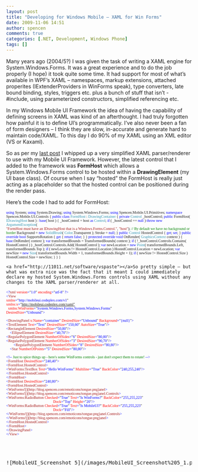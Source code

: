 ```yaml
---
layout: post
title: "Developing for Windows Mobile – XAML for Win Forms"
date: 2009-11-06 14:51
author: spencen
comments: true
categories: [.NET, Development, Windows Phone]
tags: []
---
```



Many years ago (2004/5?) I was given the task of writing a XAML engine for System.Windows.Forms. It was a great experience and to do the job properly (I hope) it took quite some time. It had support for most of what’s available in WPF’s XAML – namespaces, markup extensions, attached properites (IExtenderProviders in WinForms speak), type converters, late bound binding, styles, triggers etc. plus a bunch of stuff that isn’t - #include, using parameterized constructors, simplified referencing etc.
  

In my Windows Mobile UI Framework the idea of having the capability of defining screens in XAML was kind of an afterthought. I had truly forgotten how painful it is to define UI’s programmatically. I’ve also never been a fan of form designers – I think they are slow, in-accurate and generate hard to maintain code/XAML. To this day I do 90% of my XAML using an XML editor (VS or Kaxaml).
  

So as per my [last post](http://blog.spencen.com/2009/10/27/developing-for-windows-mobile-ndash-mobile-xaml.aspx) I whipped up a very simplified XAML parser/renderer to use with my Mobile UI Framework. However, the latest control that I added to the framework was **FormHost** which allows a System.Windows.Forms control to be hosted within a **DrawingElement** (my UI base class). Of course when I say “hosted” the FormHost is really just acting as a placeholder so that the hosted control can be positioned during the render pass.
  

Here’s the code I had to add for FormHost:
  

<font size="1"><font face="Verdana"><span style="color: blue">using </span>System;
<span style="color: blue">using </span>System.Drawing;
<span style="color: blue">using </span>System.Windows.Forms;
<span style="color: blue">using </span>Spencen.Mobile.UI.Primitives;
<span style="color: blue">namespace </span>Spencen.Mobile.UI.Controls
{
<span style="color: blue">public class </span><span style="color: #2b91af">FormHost </span>: </font></font><font size="1"><font face="Verdana"><span style="color: #2b91af">DrawingContainer
</span>{
<span style="color: blue">private </span><span style="color: #2b91af">Control </span>_hostControl;
<span style="color: blue">public </span>FormHost( <span style="color: #2b91af">IDrawingHost </span>host ) : <span style="color: blue">base</span>( host )
{
_hostControl = host <span style="color: blue">as </span><span style="color: #2b91af">Control</span>;
<span style="color: blue">if </span>( _hostControl == <span style="color: blue">null </span>)
<span style="color: blue">throw new </span><span style="color: #2b91af">ArgumentException</span>(  
                       <span style="color: #a31515">&quot;FormHost must have an IDrawingHost that is a Windows.Forms.Control.&quot;</span>, <span style="color: #a31515">&quot;host&quot;</span>);
</font></font><font size="1"><font face="Verdana"><span style="color: green">// By default we have no background or border
</span>Background = <span style="color: blue">new </span><span style="color: #2b91af">SolidBrush</span>( <span style="color: #2b91af">Color</span>.Transparent );
Stroke = <span style="color: blue">null</span>;
}
<span style="color: blue">public </span><span style="color: #2b91af">Control </span>HostedControl { <span style="color: blue">get</span>; <span style="color: blue">set</span>; }
<span style="color: blue">public override bool </span>SupportsRotation { <span style="color: blue">get </span>{ <span style="color: blue">return false</span>; } }
<span style="color: blue">protected override void </span>OnRender( <span style="color: #2b91af">GraphicsContext </span>context )
{
<span style="color: blue">base</span>.OnRender( context );
<span style="color: blue">var </span>transformedBounds = TransformedBounds( context );
<span style="color: blue">if </span>( !_hostControl.Controls.Contains( HostedControl ) )
_hostControl.Controls.Add( HostedControl );
<span style="color: blue">var </span>newLocation = <span style="color: blue">new </span><span style="color: #2b91af">Point</span>( transformedBounds.Left, transformedBounds.Top );
<span style="color: blue">if </span>( newLocation != HostedControl.Location )
HostedControl.Location = newLocation;
<span style="color: blue">var </span>newSize = <span style="color: blue">new </span><span style="color: #2b91af">Size</span>( transformedBounds.Width + 1, transformedBounds.Height + 1);
<span style="color: blue">if </span>( newSize != HostedControl.Size )
HostedControl.Size = newSize;
}
}
}</font></font></pre>

    
    <a href="http://11011.net/software/vspaste"></a>So pretty simple – but what was extra nice was the fact that it meant I could immediately declare my hosted System.Windows.Forms controls using XAML without any changes to the XAML parser/renderer at all.
    
<pre class="code"><font size="1"><font face="Verdana"><span style="color: blue">&lt;?</span><span style="color: #a31515">xml </span><span style="color: red">version</span><span style="color: blue">=</span>&quot;<span style="color: blue">1.0</span>&quot; <span style="color: red">encoding</span><span style="color: blue">=</span>&quot;<span style="color: blue">utf-8</span>&quot; </font></font><span style="color: blue"><font size="1" face="Verdana">?&gt;
&lt;</font></span><font size="1"><font face="Verdana"><span style="color: #a31515">View
</span><span style="color: red">xmlns</span><span style="color: blue">=</span>&quot;<span style="color: blue">http://mobileui.codeplex.com/v1</span>&quot;
<span style="color: red">xmlns:x</span><span style="color: blue">=</span>&quot;<span style="color: blue"><a href="http://mobileui.codeplex.com/xaml&quot;">http://mobileui.codeplex.com/xaml</span>&quot;
</a>  <span style="color: red">xmlns:WinForms</span><span style="color: blue">=</span>&quot;<span style="color: blue">System.Windows.Forms,System.Windows.Forms</span>&quot;
<span style="color: red">DesiredSize</span><span style="color: blue">=</span>&quot;<span style="color: blue">Unbound</span>&quot;</font></font><font size="1"><font face="Verdana"><span style="color: blue">&gt;
</span></font></font><font size="1"><font face="Verdana"><span style="color: blue">
&lt;</span><span style="color: #a31515">DrawingPanel </span><span style="color: red">x:Name</span><span style="color: blue">=</span>&quot;<span style="color: blue">container</span>&quot; <span style="color: red">DesiredSize</span><span style="color: blue">=</span>&quot;<span style="color: blue">Unbound</span>&quot; <span style="color: red">Background</span><span style="color: blue">=</span>&quot;<span style="color: blue">{null}</span>&quot;</font></font><font size="1"><font face="Verdana"><span style="color: blue">&gt;
&lt;</span><span style="color: #a31515">TextElement </span><span style="color: red">Text</span><span style="color: blue">=</span>&quot;<span style="color: blue">Text</span>&quot; <span style="color: red">DesiredSize</span><span style="color: blue">=</span>&quot;<span style="color: blue">150,60</span>&quot; <span style="color: red">AutoSize</span><span style="color: blue">=</span>&quot;<span style="color: blue">True</span>&quot;/</font></font><font size="1"><font face="Verdana"><span style="color: blue">&gt; </span></font></font><font size="1"><font face="Verdana"><span style="color: blue">
&lt;</span><span style="color: #a31515">RectangleElement </span><span style="color: red">DesiredSize</span><span style="color: blue">=</span>&quot;<span style="color: blue">50,80</span>&quot;/</font></font><font size="1"><font face="Verdana"><span style="color: blue">&gt;
</span></font></font><font size="1"><font face="Verdana"><span style="color: blue">    &lt;</span><span style="color: #a31515">EllipseElement </span><span style="color: red">DesiredSize</span><span style="color: blue">=</span>&quot;<span style="color: blue">40,70</span>&quot;/</font></font><font size="1"><font face="Verdana"><span style="color: blue">&gt;
</span></font></font><font size="1"><font face="Verdana"><span style="color: blue">&lt;</span><span style="color: #a31515">RegularPolygonElement </span><span style="color: red">NumberOfSides</span><span style="color: blue">=</span>&quot;<span style="color: blue">6</span>&quot; <span style="color: red">DesiredSize</span><span style="color: blue">=</span>&quot;<span style="color: blue">80,80</span>&quot;/</font></font><font size="1"><font face="Verdana"><span style="color: blue">&gt;
</span></font></font><font size="1"><font face="Verdana"><span style="color: blue">&lt;</span><span style="color: #a31515">RegularPolygonElement </span><span style="color: red">NumberOfSides</span><span style="color: blue">=</span>&quot;<span style="color: blue">3</span>&quot; <span style="color: red">DesiredSize</span><span style="color: blue">=</span>&quot;<span style="color: blue">90,70</span>&quot;/</font></font><font size="1"><font face="Verdana"><span style="color: blue">&gt;  
        </span></font></font><font size="1"><font face="Verdana"><span style="color: blue">&lt;</span><span style="color: #a31515">RegularPolygonElement </span><span style="color: red">NumberOfSides</span><span style="color: blue">=</span>&quot;<span style="color: blue">8</span>&quot; <span style="color: red">DesiredSize</span><span style="color: blue">=</span>&quot;<span style="color: blue">80,80</span>&quot;/</font></font><font size="1"><font face="Verdana"><span style="color: blue">&gt;
</span></font></font><font size="1"><font face="Verdana"><span style="color: blue">    &lt;</span><span style="color: #a31515">Star </span><span style="color: red">NumberOfPoints</span><span style="color: blue">=</span>&quot;<span style="color: blue">5</span>&quot; <span style="color: red">DesiredSize</span><span style="color: blue">=</span>&quot;<span style="color: blue">80,80</span>&quot;/</font></font><font size="1"><font face="Verdana"><span style="color: blue">&gt;
</span></font></font><font size="1"><font face="Verdana"><span style="color: blue">
&lt;!-- </span><span style="color: green">Just to spice things up - here's some WinForms controls - just don't expect them to rotate! </span></font></font><font size="1"><font face="Verdana"><span style="color: blue">--&gt;
&lt;</span><span style="color: #a31515">FormHost </span><span style="color: red">DesiredSize</span><span style="color: blue">=</span>&quot;<span style="color: blue">240,40</span>&quot;</font></font><font size="1"><font face="Verdana"><span style="color: blue">&gt;
&lt;</span><span style="color: #a31515">FormHost.HostedControl</span></font></font><font size="1"><font face="Verdana"><span style="color: blue">&gt;
&lt;</span><span style="color: #a31515">WinForms:TextBox </span><span style="color: red">Text</span><span style="color: blue">=</span>&quot;<span style="color: blue">Hello WinForms</span>&quot; <span style="color: red">Multiline</span><span style="color: blue">=</span>&quot;<span style="color: blue">True</span>&quot; <span style="color: red">BackColor</span><span style="color: blue">=</span>&quot;<span style="color: blue">240,255,240</span>&quot;</font></font><font size="1"><font face="Verdana"><span style="color: blue">/&gt;
&lt;/</span><span style="color: #a31515">FormHost.HostedControl</span></font></font><font size="1"><font face="Verdana"><span style="color: blue">&gt;
&lt;/</span><span style="color: #a31515">FormHost</span></font></font><font size="1"><font face="Verdana"><span style="color: blue">&gt;
&lt;</span><span style="color: #a31515">FormHost </span><span style="color: red">DesiredSize</span><span style="color: blue">=</span>&quot;<span style="color: blue">240,80</span>&quot;</font></font><font size="1"><font face="Verdana"><span style="color: blue">&gt;
&lt;</span><span style="color: #a31515">FormHost.HostedControl</span></font></font><font size="1"><font face="Verdana"><span style="color: blue">&gt;
&lt;</span><span style="color: #a31515">WinForms![](http://blog.spencen.com/emoticons/tongue.png)anel</span></font></font><font size="1"><font face="Verdana"><span style="color: blue">&gt;
&lt;</span><span style="color: #a31515">WinForms![](http://blog.spencen.com/emoticons/tongue.png)anel.Controls</span></font></font><font size="1"><font face="Verdana"><span style="color: blue">&gt;
&lt;</span><span style="color: #a31515">WinForms:RadioButton </span><span style="color: red">Checked</span><span style="color: blue">=</span>&quot;<span style="color: blue">True</span>&quot; <span style="color: red">Text</span><span style="color: blue">=</span>&quot;<span style="color: blue">Is WinForms?</span>&quot; <span style="color: red">BackColor</span><span style="color: blue">=</span>&quot;<span style="color: blue">255,255,223</span>&quot;   
                                                   <span style="color: red">Dock</span><span style="color: blue">=</span>&quot;<span style="color: blue">Top</span>&quot; <span style="color: red">Height</span><span style="color: blue">=</span>&quot;<span style="color: blue">20</span>&quot;</font></font><font size="1"><font face="Verdana"><span style="color: blue">/&gt;
&lt;</span><span style="color: #a31515">WinForms:RadioButton </span><span style="color: red">Checked</span><span style="color: blue">=</span>&quot;<span style="color: blue">True</span>&quot; <span style="color: red">Text</span><span style="color: blue">=</span>&quot;<span style="color: blue">Is MobileUI?</span>&quot; <span style="color: red">BackColor</span><span style="color: blue">=</span>&quot;<span style="color: blue">255,255,223</span>&quot;   
                                                   <span style="color: red">Dock</span><span style="color: blue">=</span>&quot;<span style="color: blue">Fill</span>&quot;</font></font><font size="1"><font face="Verdana"><span style="color: blue">/&gt;
&lt;/</span><span style="color: #a31515">WinForms![](http://blog.spencen.com/emoticons/tongue.png)anel.Controls</span></font></font><font size="1"><font face="Verdana"><span style="color: blue">&gt;
&lt;/</span><span style="color: #a31515">WinForms![](http://blog.spencen.com/emoticons/tongue.png)anel</span></font></font><font size="1"><font face="Verdana"><span style="color: blue">&gt;
&lt;/</span><span style="color: #a31515">FormHost.HostedControl</span></font></font><font size="1"><font face="Verdana"><span style="color: blue">&gt;
&lt;/</span><span style="color: #a31515">FormHost</span></font></font><font size="1"><font face="Verdana"><span style="color: blue">&gt;
&lt;/</span><span style="color: #a31515">DrawingPanel</span></font></font><font size="1"><font face="Verdana"><span style="color: blue">&gt;
&lt;/</span><span style="color: #a31515">View</span><span style="color: blue">&gt;</span></font></font>

<a href="http://11011.net/software/vspaste"></a>


![MobileUI_Screenshot 5](/images/MobileUI_Screenshot%205_1.png "MobileUI_Screenshot 5")



